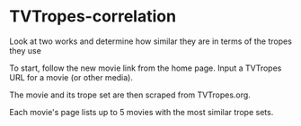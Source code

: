 TVTropes-correlation
====================

Look at two works and determine how similar they are in terms of the tropes they use

To start, follow the new movie link from the home page.
Input a TVTropes URL for a movie (or other media).

The movie and its trope set are then scraped from TVTropes.org.

Each movie's page lists up to 5 movies with the most similar trope sets.
